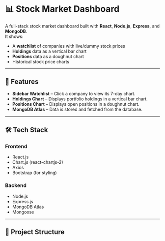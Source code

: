 # 📊 Stock Market Dashboard

A full-stack stock market dashboard built with **React**, **Node.js**, **Express**, and **MongoDB**.  
It shows:
- A **watchlist** of companies with live/dummy stock prices
- **Holdings** data as a vertical bar chart
- **Positions** data as a doughnut chart
- Historical stock price charts

---

## 🚀 Features
- **Sidebar Watchlist** – Click a company to view its 7-day chart.
- **Holdings Chart** – Displays portfolio holdings in a vertical bar chart.
- **Positions Chart** – Displays open positions in a doughnut chart.
- **MongoDB Atlas** – Data is stored and fetched from the database.

---

## 🛠 Tech Stack
### Frontend
- React.js
- Chart.js (react-chartjs-2)
- Axios
- Bootstrap (for styling)

### Backend
- Node.js
- Express.js
- MongoDB Atlas
- Mongoose

---

## 📂 Project Structure
